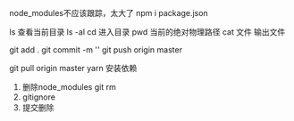 node_modules不应该跟踪，太大了
npm i package.json

ls 查看当前目录 
ls -al 
cd 进入目录
pwd 当前的绝对物理路径
cat 文件 输出文件

git add .
git commit -m ''
git push origin master

git pull origin master
yarn 安装依赖

1. 删除node_modules
    git rm
2. gitignore
3. 提交删除